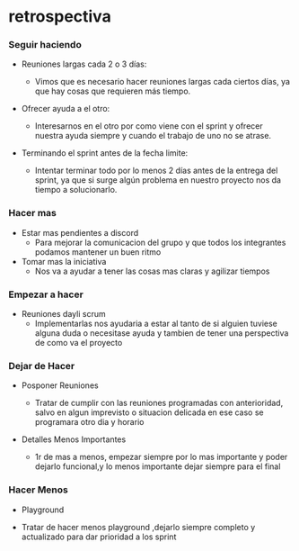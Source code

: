 # **retrospectiva**

### **Seguir haciendo**

* Reuniones largas cada 2 o 3 días:
    * Vimos que es necesario hacer reuniones largas cada ciertos días, ya que hay cosas que requieren más tiempo.

* Ofrecer ayuda a el otro:
    * Interesarnos en el otro por como viene con el sprint y ofrecer nuestra ayuda siempre y cuando el trabajo de uno no se atrase.

* Terminando el sprint antes de la fecha limite:
    * Intentar terminar todo por lo menos 2 días antes de la entrega del sprint, ya que si surge algún problema en nuestro proyecto nos da tiempo a solucionarlo.
    
### **Hacer mas**
  * Estar mas pendientes a discord
      - Para mejorar la comunicacion del grupo y que todos los integrantes podamos mantener un buen ritmo
  * Tomar mas la iniciativa
      - Nos va a ayudar a tener las cosas mas claras y agilizar tiempos
  
  ### **Empezar a hacer**
  
 * Reuniones dayli scrum
     - Implementarlas nos ayudaria a estar al tanto de si alguien tuviese alguna duda o necesitase ayuda y tambien de tener una perspectiva de como va el proyecto
     
### **Dejar de Hacer**

 * Posponer Reuniones
   - Tratar de cumplir con las reuniones programadas con anterioridad, salvo en algun imprevisto o situacion delicada en ese caso se programara otro dia y horario

 * Detalles Menos Importantes
   - 1r de mas a menos, empezar siempre por lo mas importante y poder dejarlo funcional,y lo menos importante dejar siempre para el final

### **Hacer Menos**

 * Playground
  - Tratar de hacer menos playground ,dejarlo siempre completo y actualizado para dar prioridad a los sprint

